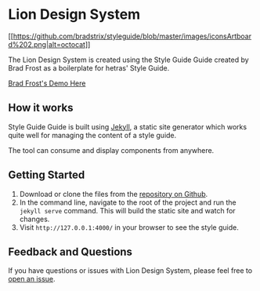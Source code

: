 # Lion Design System

[[https://github.com/bradstrix/styleguide/blob/master/images/iconsArtboard%202.png|alt=octocat]]

The Lion Design System is created using the Style Guide Guide created by Brad Frost as a boilerplate for hetras' Style Guide.

[Brad Frost's Demo Here](http://bradfrost.github.io/style-guide-guide/)

## How it works
Style Guide Guide is built using [Jekyll](https://jekyllrb.com/), a static site generator which works quite well for managing the content of a style guide.

The tool can consume and display components from anywhere. 

## Getting Started
1. Download or clone the files from the [repository on Github](https://github.com/bradfrost/style-guide-guide).
2. In the command line, navigate to the root of the project and run the `jekyll serve` command. This will build the static site and watch for changes.
3. Visit `http://127.0.0.1:4000/` in your browser to see the style guide.

## Feedback and Questions
If you have questions or issues with Lion Design System, please feel free to [open an issue](https://github.com/bradstrix/styleguide/issues). 
